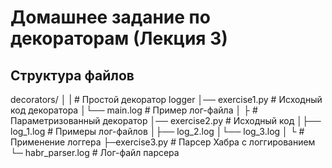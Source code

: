 # Домашнее задание по декораторам (Лекция 3)

##  Структура файлов
decorators/
│
| # Простой декоратор logger
│── exercise1.py # Исходный код декоратора
│└── main.log # Пример лог-файла
│
├ # Параметризованный декоратор
│── exercise2.py # Исходный код
│├── log_1.log # Примеры лог-файлов
│├── log_2.log
│└── log_3.log
│
└ # Применение логгера
├─exercise3.py # Парсер Хабра с логгированием
 └─ habr_parser.log # Лог-файл парсера